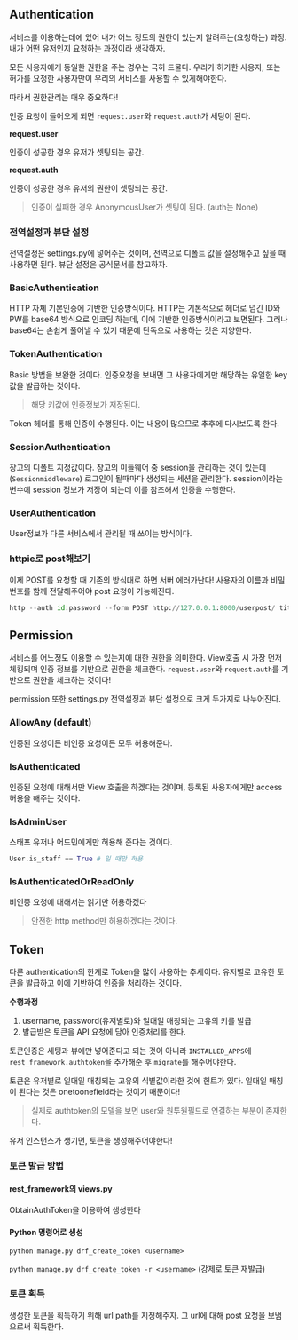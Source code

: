 ## Authentication

서비스를 이용하는데에 있어 내가 어느 정도의 권한이 있는지 알려주는(요청하는) 과정. 내가 어떤 유저인지 요청하는 과정이라 생각하자.

모든 사용자에게 동일한 권한을 주는 경우는 극히 드물다. 우리가 허가한 사용자, 또는 허가를 요청한 사용자만이 우리의 서비스를 사용할 수 있게해야한다.

따라서 권한관리는 매우 중요하다!

인증 요청이 들어오게 되면 `request.user`와 `request.auth`가 세팅이 된다.

__request.user__

인증이 성공한 경우 유저가 셋팅되는 공간.

__request.auth__

인증이 성공한 경우 유저의 권한이 셋팅되는 공간.

> 인증이 실패한 경우 AnonymousUser가 셋팅이 된다. (auth는 None)

### 전역설정과 뷰단 설정

전역설정은 settings.py에 넣어주는 것이며, 전역으로 디폴트 값을 설정해주고 싶을 때 사용하면 된다. 뷰단 설정은 공식문서를 참고하자. 

### BasicAuthentication

HTTP 자체 기본인증에 기반한 인증방식이다. HTTP는 기본적으로 헤더로 넘긴 ID와 PW를 base64 방식으로 인코딩 하는데, 이에 기반한 인증방식이라고 보면된다. 그러나 base64는 손쉽게 풀어낼 수 있기 때문에 단독으로 사용하는 것은 지양한다.

### TokenAuthentication

Basic 방법을 보완한 것이다. 인증요청을 보내면 그 사용자에게만 해당하는 유일한 key값을 발급하는 것이다.

> 해당 키값에 인증정보가 저장된다.

Token 헤더를 통해 인증이 수행된다. 이는 내용이 많으므로 추후에 다시보도록 한다.

### SessionAuthentication

장고의 디폴트 지정값이다. 장고의 미들웨어 중 session을 관리하는 것이 있는데 (`Sessionmiddleware`) 로그인이 될때마다 생성되는 세션을 관리한다. session이라는 변수에 session 정보가 저장이 되는데 이를 참조해서 인증을 수행한다.

### UserAuthentication

User정보가 다른 서비스에서 관리될 때 쓰이는 방식이다.

### httpie로 post해보기

이제 POST를 요청할 때 기존의 방식대로 하면 서버 에러가난다! 사용자의 이름과 비밀번호를 함께 전달해주어야 post 요청이 가능해진다.

```python
http --auth id:password --form POST http://127.0.0.1:8000/userpost/ title="안녕" body="인증"
```



## Permission

서비스를 어느정도 이용할 수 있는지에 대한 권한을 의미한다. View호출 시 가장 먼저 체킹되며 인증 정보를 기반으로 권한을 체크한다. `request.user`와 `request.auth`를 기반으로 권한을 체크하는 것이다!

permission 또한 settings.py 전역설정과 뷰단 설정으로 크게 두가지로 나누어진다.

### AllowAny (default)

인증된 요청이든 비인증 요청이든 모두 허용해준다.

### IsAuthenticated

인증된 요청에 대해서만 View 호출을 하겠다는 것이며, 등록된 사용자에게만 access 허용을 해주는 것이다.

### IsAdminUser

스태프 유저나 어드민에게만 허용해 준다는 것이다.

```python
User.is_staff == True # 일 때만 허용
```

### IsAuthenticatedOrReadOnly

비인증 요청에 대해서는 읽기만 허용하겠다

> 안전한 http method만 허용하겠다는 것이다.



## Token

다른 authentication의 한계로 Token을 많이 사용하는 추세이다. 유저별로 고유한 토큰을 발급하고 이에 기반하여 인증을 처리하는 것이다.

__수행과정__

1. username, password(유저별로)와 일대일 매칭되는 고유의 키를 발급
2. 발급받은 토큰을 API 요청에 담아 인증처리를 한다.

토큰인증은 세팅과 뷰에만 넣어준다고 되는 것이 아니라 `INSTALLED_APPS`에 `rest_framework.authtoken`을 추가해준 후 `migrate`를 해주어야한다.

토큰은 유저별로 일대일 매칭되는 고유의 식별값이라한 것에 힌트가 있다. 일대일 매칭이 된다는 것은 onetoonefield라는 것이기 때문이다!

> 실제로 authtoken의 모델을 보면 user와 원투원필드로 연결하는 부분이 존재한다.

유저 인스턴스가 생기면, 토큰을 생성해주어야한다!

### 토큰 발급 방법

#### rest_framework의 views.py

ObtainAuthToken을 이용하여 생성한다

#### Python 명령어로 생성

`python manage.py drf_create_token <username>`

`python manage.py drf_create_token -r <username>` (강제로 토큰 재발급)

### 토큰 획득

생성한 토큰을 획득하기 위해 url path를 지정해주자. 그 url에 대해 post 요청을 보냄으로써 획득한다.

